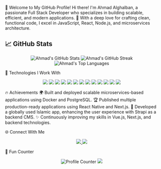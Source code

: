 🌟 Welcome to My GitHub Profile!
Hi there! I'm Ahmad Alghalban, a passionate Full Stack Developer who specializes in building scalable, efficient, and modern applications. 🚀
With a deep love for crafting clean, functional code, I excel in JavaScript, React, Node.js, and microservices architecture.

## 📈 GitHub Stats

<div align="center">
  <!-- GitHub Stats -->
  <img src="https://github-readme-stats.vercel.app/api?username=AhmadAl-Ghalban&show_icons=true&theme=radical&count_private=true" alt="Ahmad's GitHub Stats" />
  
  <!-- GitHub Streak -->
  <img src="https://github-readme-streak-stats.herokuapp.com/?user=AhmadAl-Ghalban&theme=radical" alt="Ahmad's GitHub Streak" />
  
  <!-- Most Used Languages -->
  <img src="https://github-readme-stats.vercel.app/api/top-langs/?username=AhmadAl-Ghalban&layout=compact&theme=radical&langs_count=8&hide=css,html,dart,python" alt="Ahmad's Top Languages" />
</div>

🚀 Technologies I Work With
<p align="center"> <img src="https://img.shields.io/badge/Code-JavaScript-informational?style=flat&logo=javascript&color=F7DF1E" /> <img src="https://img.shields.io/badge/Code-TypeScript-blue?style=flat&logo=typescript&color=007ACC" /> <img src="https://img.shields.io/badge/Code-React-blue?style=flat&logo=react&color=61DAFB" /> <img src="https://img.shields.io/badge/Code-React_Native-blue?style=flat&logo=react&color=61DAFB" /> <img src="https://img.shields.io/badge/Code-Node.js-green?style=flat&logo=node.js&color=339933" /> <img src="https://img.shields.io/badge/Code-Next.js-black?style=flat&logo=next.js&color=000000" /> <img src="https://img.shields.io/badge/Code-Vue.js-green?style=flat&logo=vue.js&color=4FC08D" /> <img src="https://img.shields.io/badge/Code-MongoDB-green?style=flat&logo=mongodb&color=47A248" /> <img src="https://img.shields.io/badge/Code-PostgreSQL-blue?style=flat&logo=postgresql&color=4169E1" /> <img src="https://img.shields.io/badge/Code-Strapi-purple?style=flat&logo=strapi&color=8A2BE2" /> <img src="https://img.shields.io/badge/Code-Express-black?style=flat&logo=express&color=000000" /> <img src="https://img.shields.io/badge/Tools-Docker-blue?style=flat&logo=docker&color=2496ED" /> <img src="https://img.shields.io/badge/Tools-Git-red?style=flat&logo=git&color=F05032" /> </p>

🔥 Achievements
🌍 Built and deployed scalable microservices-based applications using Docker and PostgreSQL.
🏆 Published multiple production-ready applications using React Native and Next.js.
🚀 Developed a globally used Islamic app, enhancing the user experience with Strapi as a backend CMS.
✨ Continuously improving my skills in Vue.js, Next.js, and backend technologies.

🌐 Connect With Me
<div align="center"> <a href="https://www.linkedin.com/in/ahmad-alghalban-454382219" target="_blank"> <img src="https://img.shields.io/badge/LinkedIn-blue?style=flat&logo=linkedin&logoColor=white" /> </a> <a href="mailto:ahmadalghalban05@gmail.com" target="_blank"> <img src="https://img.shields.io/badge/Email-red?style=flat&logo=gmail&logoColor=white" /> </a> </div>

🌟 Fun Counter
<p align="center"> <img src="https://komarev.com/ghpvc/?username=AhmadAl-Ghalban&label=Profile%20Views&color=green&style=flat" alt="Profile Counter" /> <img src="https://img.shields.io/github/followers/AhmadAl-Ghalban?label=Followers&style=social" /> </p>

